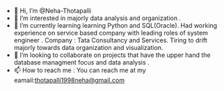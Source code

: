 - 👋 Hi, I’m @Neha-Thotapalli
- 👀 I’m interested in majorly data analysis and organization . 
- 🌱 I’m currently learning learning Python and SQL(Oracle).
     Had working experience on service based company with leading roles of system engineer . 
     Company : Tata Consultancy and Services.
     Tiring to drift majorly towards data organization and visualization.
- 💞️ I’m looking to collaborate on projects that have the upper hand the database managment focus and data analysis .
- 📫 How to reach me : You can reach me at my eamail:thotapalli1998neha@gmail.com

<!---
Neha-Thotapalli/Neha-Thotapalli is a ✨ special ✨ repository because its `README.md` (this file) appears on your GitHub profile.
You can click the Preview link to take a look at your changes.
--->
